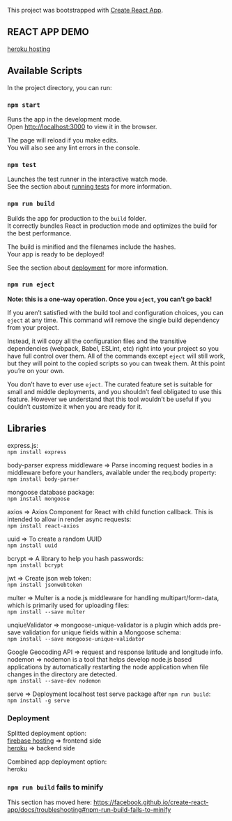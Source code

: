 This project was bootstrapped with [Create React App](https://github.com/facebook/create-react-app).

## REACT APP DEMO

[heroku hosting](https://react-learn-app.herokuapp.com/)

## Available Scripts

In the project directory, you can run:

### `npm start`

Runs the app in the development mode.<br />
Open [http://localhost:3000](http://localhost:3000) to view it in the browser.

The page will reload if you make edits.<br />
You will also see any lint errors in the console.

### `npm test`

Launches the test runner in the interactive watch mode.<br />
See the section about [running tests](https://facebook.github.io/create-react-app/docs/running-tests) for more information.

### `npm run build`

Builds the app for production to the `build` folder.<br />
It correctly bundles React in production mode and optimizes the build for the best performance.

The build is minified and the filenames include the hashes.<br />
Your app is ready to be deployed!

See the section about [deployment](https://facebook.github.io/create-react-app/docs/deployment) for more information.

### `npm run eject`

**Note: this is a one-way operation. Once you `eject`, you can’t go back!**

If you aren’t satisfied with the build tool and configuration choices, you can `eject` at any time. This command will remove the single build dependency from your project.

Instead, it will copy all the configuration files and the transitive dependencies (webpack, Babel, ESLint, etc) right into your project so you have full control over them. All of the commands except `eject` will still work, but they will point to the copied scripts so you can tweak them. At this point you’re on your own.

You don’t have to ever use `eject`. The curated feature set is suitable for small and middle deployments, and you shouldn’t feel obligated to use this feature. However we understand that this tool wouldn’t be useful if you couldn’t customize it when you are ready for it.

## Libraries

 express.js:  
`npm install express`  

body-parser express middleware => Parse incoming request bodies in a middleware before your handlers, available under the req.body property:  
`npm install body-parser`  

mongoose database package:  
`npm install mongoose`  

axios => Axios Component for React with child function callback. This is intended to allow in render async requests:  
`npm install react-axios`  

uuid => To create a random UUID  
`npm install uuid`  

bcrypt => A library to help you hash passwords:  
`npm install bcrypt`  

jwt => Create json web token:  
`npm install jsonwebtoken`  

multer => Multer is a node.js middleware for handling multipart/form-data, which is primarily used for uploading files:  
`npm install --save multer`  

unqiueValidator => mongoose-unique-validator is a plugin which adds pre-save validation for unique fields within a Mongoose schema:  
`npm install --save mongoose-unique-validator`  

Google Geocoding API => request and response latitude and longitude info.  
nodemon => nodemon is a tool that helps develop node.js based applications by automatically restarting the node application when file changes in the directory are detected.  
`npm install --save-dev nodemon`  

serve => Deployment localhost test serve package after `npm run build`:  
`npm install -g serve`  

### Deployment

Splitted deployment option:  
[firebase hosting](https://firebase.google.com/docs/hosting/quickstart) => frontend side  
[heroku](https://devcenter.heroku.com/articles/git) => backend side  

Combined app deployment option:  
heroku

### `npm run build` fails to minify

This section has moved here: https://facebook.github.io/create-react-app/docs/troubleshooting#npm-run-build-fails-to-minify
